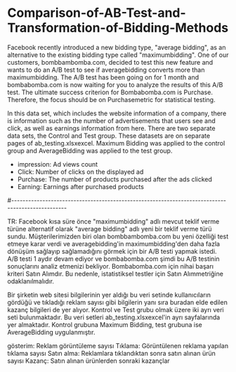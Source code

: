 # Comparison-of-AB-Test-and-Transformation-of-Bidding-Methods

Facebook recently introduced a new bidding type, "average bidding", as an alternative to the existing bidding type called "maximumbidding". One of our customers, bombbambomba.com, decided to test this new feature and wants to do an A/B test to see if averagebidding converts more than maximumbidding. The A/B test has been going on for 1 month and bombabomba.com is now waiting for you to analyze the results of this A/B test. The ultimate success criterion for Bombabomba.com is Purchase. Therefore, the focus should be on Purchasemetric for statistical testing.

In this data set, which includes the website information of a company, there is information such as the number of advertisements that users see and click, as well as earnings information from here. There are two separate data sets, the Control and Test group. These datasets are on separate pages of ab_testing.xlsxexcel. Maximum Bidding was applied to the control group and AverageBidding was applied to the test group.

* impression: Ad views count
* Click: Number of clicks on the displayed ad
* Purchase: The number of products purchased after the ads clicked
* Earning: Earnings after purchased products

#-------------------------------------------------------------------------------------------------

TR:
Facebook kısa süre önce "maximumbidding" adlı mevcut teklif verme türüne alternatif olarak "average bidding" adlı yeni bir teklif verme türü sundu. Müşterilerimizden biri olan bombbambomba.com bu yeni özelliği test etmeye karar verdi ve averagebidding'in maximumbidding'den daha fazla dönüşüm sağlayıp sağlamadığını görmek için bir A/B testi yapmak istedi. A/B testi 1 aydır devam ediyor ve bombabomba.com şimdi bu A/B testinin sonuçlarını analiz etmenizi bekliyor. Bombabomba.com için nihai başarı kriteri Satın Alımdır. Bu nedenle, istatistiksel testler için Satın Alımmetriğine odaklanılmalıdır.

Bir şirketin web sitesi bilgilerinin yer aldığı bu veri setinde kullanıcıların gördüğü ve tıkladığı reklam sayısı gibi bilgilerin yanı sıra buradan elde edilen kazanç bilgileri de yer alıyor. Kontrol ve Test grubu olmak üzere iki ayrı veri seti bulunmaktadır. Bu veri setleri ab_testing.xlsxexcel'in ayrı sayfalarında yer almaktadır. Kontrol grubuna Maximum Bidding, test grubuna ise AverageBidding uygulanmıştır.

gösterim: Reklam görüntüleme sayısı
Tıklama: Görüntülenen reklama yapılan tıklama sayısı
Satın alma: Reklamlara tıklandıktan sonra satın alınan ürün sayısı
Kazanç: Satın alınan ürünlerden sonraki kazançlar
